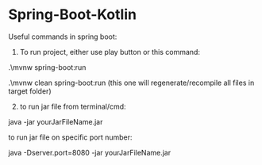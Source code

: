 
# Spring-Boot-Kotlin
Useful commands in spring boot:

1) To run project, either use play button or this command:

.\mvnw spring-boot:run

.\mvnw clean spring-boot:run (this one will regenerate/recompile all files in target folder)

2) to run jar file from terminal/cmd:

java -jar yourJarFileName.jar

to run jar file on specific port number:

java -Dserver.port=8080 -jar yourJarFileName.jar
